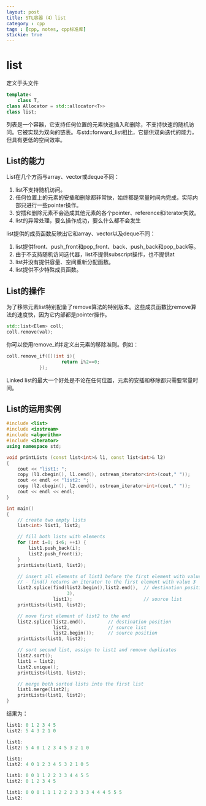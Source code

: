 ```yaml
---
layout: post
title: STL容器（4）list
category : cpp
tags : [cpp, notes, cpp标准库]
stickie: true
---
```



list
===
定义于头文件 <list>

```c++
template<
    class T,
class Allocator = std::allocator<T>> 
class list;
```
列表是一个容器，它支持任何位置的元素快速插入和删除，不支持快速的随机访问。它被实现为双向的链表。与std::forward_list相比，它提供双向迭代的能力，但具有更低的空间效率。

List的能力
---
List在几个方面与array、vector或deque不同：  
1.  list不支持随机访问。
2.  任何位置上的元素的安插和删除都非常快，始终都是常量时间内完成，实际内部只进行一些pointer操作。
3.  安插和删除元素不会造成其他元素的各个pointer、reference和iterator失效。
4.  list的异常处理，要么操作成功，要么什么都不会发生

list提供的成员函数反映出它和array、vector以及deque不同：    
1.  list提供front、push_front和pop_front、back、push_back和pop_back等。
2.  由于不支持随机访问迭代器，list不提供subscript操作，也不提供at
3.  list并没有提供容量、空间重新分配函数。
4.  list提供不少特殊成员函数。

List的操作
---
为了移除元素list特别配备了remove算法的特别版本。这些成员函数比remove算法的速度快，因为它内部都是pointer操作。

```c++
std::list<Elem> coll;
coll.remove(val);
```
你可以使用remove_if并定义出元素的移除准则。例如：

```c++
coll.remove_if([](int i){
					return i%2==0;
			});
```
Linked list的最大一个好处是不论在任何位置，元素的安插和移除都只需要常量时间。

List的运用实例
---
```c++
#include <list>
#include <iostream>
#include <algorithm>
#include <iterator>
using namespace std;

void printLists (const list<int>& l1, const list<int>& l2)
{
    cout << "list1: ";
    copy (l1.cbegin(), l1.cend(), ostream_iterator<int>(cout," "));
    cout << endl << "list2: ";
    copy (l2.cbegin(), l2.cend(), ostream_iterator<int>(cout," "));
    cout << endl << endl;
}

int main()
{
    // create two empty lists
    list<int> list1, list2;

    // fill both lists with elements
    for (int i=0; i<6; ++i) {
        list1.push_back(i);
        list2.push_front(i);
    }
    printLists(list1, list2);

    // insert all elements of list1 before the first element with value 3 of list2
    // - find() returns an iterator to the first element with value 3
    list2.splice(find(list2.begin(),list2.end(),  // destination position
                      3),
                 list1);                          // source list
    printLists(list1, list2);

    // move first element of list2 to the end
    list2.splice(list2.end(),        // destination position
                 list2,              // source list
                 list2.begin());     // source position
    printLists(list1, list2);

    // sort second list, assign to list1 and remove duplicates
    list2.sort();
    list1 = list2;
    list2.unique();
    printLists(list1, list2);

    // merge both sorted lists into the first list
    list1.merge(list2);
    printLists(list1, list2);
}
```
结果为：

```c++
list1: 0 1 2 3 4 5
list2: 5 4 3 2 1 0

list1:
list2: 5 4 0 1 2 3 4 5 3 2 1 0

list1:
list2: 4 0 1 2 3 4 5 3 2 1 0 5

list1: 0 0 1 1 2 2 3 3 4 4 5 5
list2: 0 1 2 3 4 5

list1: 0 0 0 1 1 1 2 2 2 3 3 3 4 4 4 5 5 5
list2:
```
